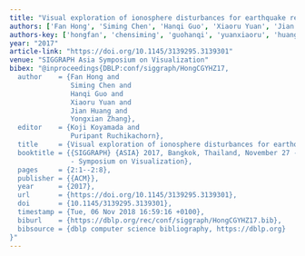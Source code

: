 ```yaml
---
title: "Visual exploration of ionosphere disturbances for earthquake research"
authors: ['Fan Hong', 'Siming Chen', 'Hanqi Guo', 'Xiaoru Yuan', 'Jian Huang 0007', 'Yongxian Zhang']
authors-key: ['hongfan', 'chensiming', 'guohanqi', 'yuanxiaoru', 'huangjian', 'zhangyongxian']
year: "2017"
article-link: "https://doi.org/10.1145/3139295.3139301"
venue: "SIGGRAPH Asia Symposium on Visualization"
bibex: "@inproceedings{DBLP:conf/siggraph/HongCGYHZ17,
  author    = {Fan Hong and
               Siming Chen and
               Hanqi Guo and
               Xiaoru Yuan and
               Jian Huang and
               Yongxian Zhang},
  editor    = {Koji Koyamada and
               Puripant Ruchikachorn},
  title     = {Visual exploration of ionosphere disturbances for earthquake research},
  booktitle = {{SIGGRAPH} {ASIA} 2017, Bangkok, Thailand, November 27 - 30, 2017
               - Symposium on Visualization},
  pages     = {2:1--2:8},
  publisher = {{ACM}},
  year      = {2017},
  url       = {https://doi.org/10.1145/3139295.3139301},
  doi       = {10.1145/3139295.3139301},
  timestamp = {Tue, 06 Nov 2018 16:59:16 +0100},
  biburl    = {https://dblp.org/rec/conf/siggraph/HongCGYHZ17.bib},
  bibsource = {dblp computer science bibliography, https://dblp.org}
}"
---
```

